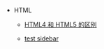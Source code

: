 - HTML

  - [HTML4 和 HTML5 的区别](docs/HTML/diff_between_html4_and_html5/index.md)

  - [test sidebar](/docs/HTML/index.md)
